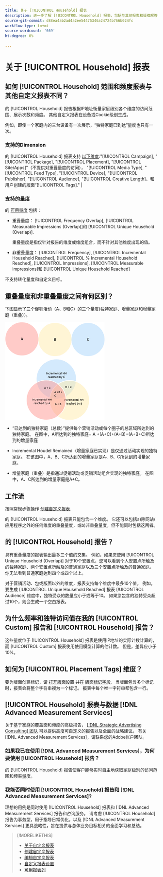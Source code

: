 ```yaml
---
title: 关于 [!UICONTROL Household] 报表
description: 进一步了解 [!UICONTROL Household] 报表，包括与其他报表和疑难解答有何不同。
source-git-commit: d88ea4ab2ad4a2ee54475346a24724b766b024fc
workflow-type: tm+mt
source-wordcount: '669'
ht-degree: 0%

---
```


# 关于 [!UICONTROL Household] 报表

## 如何 [!UICONTROL Household] 范围和频度报表与其他自定义报表不同？

的 [!UICONTROL Household] 报告根据IP地址衡量家庭级别各个维度的访问范围、展示次数和频度。 其他自定义报表在设备或Cookie级别生成。

例如，即使一个家庭内的三台设备有一次展示，“独特家庭已到达”量度也只有一次。

### 支持的Dimension

的 [!UICONTROL Household] 报表支持 [以下维度](/help/dsp/reports/report-columns.md):&quot;[!UICONTROL Campaign], &quot;[!UICONTROL Package], &quot;[!UICONTROL Placement], &quot;[!UICONTROL Site/Apps]&quot;（不提供对重叠量度的访问）， &quot;[!UICONTROL Media Type], &quot;[!UICONTROL Feed Type], &quot;[!UICONTROL Device], &quot;[!UICONTROL Publisher], &quot;[!UICONTROL Audience], &quot;[!UICONTROL Creative Length]、和用户创建的版面“[!UICONTROL Tags].&quot; |

### 支持的量度

的 [可用量度](/help/dsp/reports/report-columns.md) 包括：

* 重叠量度： [!UICONTROL Frequency Overlap], [!UICONTROL Measurable Impressions (Overlap)]和 [!UICONTROL Unique Household (Overlap)].

   重叠量度是指仅针对报告的维度或维度组合，而不针对其他维度出现的值。 <!-- For example, it might show the ?? -->

* 非重叠量度： [!UICONTROL Frequency], [!UICONTROL Incremental Household Reached], [!UICONTROL % Incremental Household Reached], [!UICONTROL Impressions], [!UICONTROL Measurable Impressions]和 [!UICONTROL Unique Household Reached]

不支持转化量度和自定义目标。

## 重叠量度和非重叠量度之间有何区别？

下图显示了三个促销活动（A、B和C）的三个量度(独特家庭、增量家庭和增量家庭（重叠）)。

![家庭重叠量度的插图](/help/dsp/assets/household-overlap-metrics-illustration.png "家庭重叠量度的插图")

* “已达到的独特家庭（总数）”提供每个营销活动或每个圈子的总区域所达到的独特家庭。 在图中，A所达到的独特家庭= A +(A+C)+(A+B)+(A+B+C)所达到的增量家庭

* Incremental Houdel Remained（增量家庭已实现）是仅通过活动实现的独特家庭。 在该图中，A、B、C所达到的增量家庭是A、B、C所达到的增量家庭。

* 增量家庭（重叠）是指通过促销活动或促销活动组合实现的独特家庭。 在图中，A、C所达到的增量家庭是A+C。

## 工作流

按照常规步骤操作 [创建自定义报表](report-create.md).

的 [!UICONTROL Household] 报表只能包含一个维度。 它还可以包括a)除网站/应用程序之外的任何维度的重叠量度，或b)非重叠量度，但不能同时包括这两者。

## 的 [!UICONTROL Household] 报告？ 

具有重叠量度的报表输出最多三个值的交集。 例如，如果您使用 [!UICONTROL Unique Household (Overlap)] 对于10个安置点，您可以看到个人安置点所触及的独特家庭、两个安置点所触及的普通家庭以及三个安置点所触及的普通家庭。 你无法看到普通家庭达到四个或四个以上。

对于营销活动、包或版面以外的维度，报表支持每个维度中最多10个值。 例如，要生成 [!UICONTROL Unique Household Reached] 报表 [!UICONTROL Audience] 维度中，独特受众的数量应小于或等于10。 如果您包含的独特受众超过10个，则会生成一个空白报表。

## 为什么频率和独特访问值在我的 [!UICONTROL Custom] 报告和 [!UICONTROL Household] 报告？

这些量度位于 [!UICONTROL Household] 报表是使用IP地址的实际计数计算的，而 [!UICONTROL Custom] 报表使用使用模型计算的估计数。 但是，差异应小于10%。

## 如何为 [!UICONTROL Placement Tags] 维度？

要为版面创建标记，请 [打开版面设置](/help/dsp/campaign-management/placements/placement-edit.md) 并在 [版面标记字段](/help/dsp/campaign-management/placements/placement-settings.md).
 
当版面包含多个标记时，报表会将整个字符串视为一个标记。 报表中每个唯一字符串都包含一行。

## [!UICONTROL Household] 报表与数据 [!DNL Advanced Measurement Services]

关于基于家庭的覆盖面和频度的高级报告， [[!DNL Strategic Advertising Consulting] 团队](/help/dsp/introduction/advanced-measurement-services.md) 可以提供高度可自定义的报告以及全面的战略建议。 有关 [!DNL Advanced Measurement Services]，请联系您的Adobe帐户团队。

### 如果我已在使用 [!DNL Advanced Measurement Services]，为何要使用 [!UICONTROL Household] 报告？

的 [!UICONTROL Household] 报告使客户能够实时自主地获取家庭级别的访问范围和频率量度。

### 我能否同时使用 [!UICONTROL Household] 报告和 [!DNL Advanced Measurement Services]? 

理想的用例是同时使用 [!UICONTROL Household] 报表和 [!DNL Advanced Measurement Services] 报告和咨询服务。 请考虑 [!UICONTROL Household] 报告为事务型，用于指导日常优化，以及 [!DNL Advanced Measurement Services] 更具战略性，旨在提供与总体业务目标相关的全面学习和总结。

>[!MORELIKETHIS]
>
>* [关于自定义报表](/help/dsp/reports/report-about.md)
>* [创建自定义报表](/help/dsp/reports/report-create.md)
>* [编辑自定义报表](/help/dsp/reports/report-edit.md)
>* [自定义报表设置](/help/dsp/reports/report-settings.md)
>* [可用报表列](/help/dsp/reports/report-columns.md)

